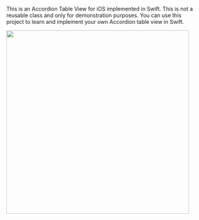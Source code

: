 This is an Accordion Table View for iOS implemented in Swift. This is not a reusable class and only for demonstration purposes. You can use this project to learn and implement your own Accordion table view in Swift. 

<img src="https://github.com/sethi-ishmeet/ISAccordionTableView/blob/master/Accordion.gif" width="480">
